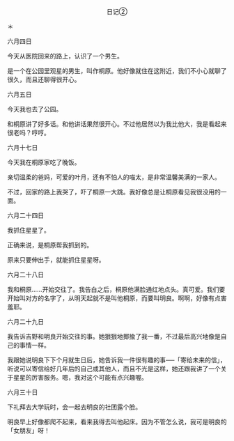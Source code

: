 <p align="center">日记②</p>

＊

六月四日

今天从医院回来的路上，认识了一个男生。

是一个在公园里观星的男生，叫作桐原。他好像就住在这附近，我们不小心就聊了很久，而且还聊得很开心。

六月五日

今天我也去了公园。

和桐原讲了好多话。和他讲话果然很开心。不过他居然以为我比他大，我是看起来很老吗？哼哼。

六月十七日

今天我在桐原家吃了晚饭。

亲切温柔的爸妈，可爱的叶月，还有不怕人的喵太，是非常温馨美满的一家人。

不过，回家的路上我哭了，吓了桐原一大跳。我好像总是让桐原看见我很没用的一面。

六月二十四日

我抓住星星了。

正确来说，是桐原帮我抓到的。

原来只要伸出手，就能抓住星星呀。

六月二十八日

我和桐原……开始交往了。我告白之后，桐原他满脸通红地点头。真可爱。我们要开始叫对方的名字了，从明天起就不是叫他桐原，而要叫明良。啊啊，好像有点害羞耶。

六月二十九日

我告诉吉野和明良开始交往的事。她狠狠地揶揄了我一番，不过最后高兴地像是自己的事情一样。

我跟她说明良下下个月就生日后，她告诉我一件很有趣的事──「寄给未来的信」，听说可以寄信给好几年后的自己或其他人，而且不光是这样，她还跟我讲了一个关于星星的厉害服务。嗯，我对这个可能有点兴趣喔。

六月三十日

下礼拜去大学玩时，会一起去明良的社团露个脸。

明良早上好像都爬不起来，看来我得去叫他起床。因为不管怎么说，我可是明良的「女朋友」呀！

